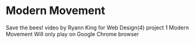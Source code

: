 # Modern Movement
Save the bees! video by Ryann King
for Web Design(4) project 1 Modern Movement 
Will only play on Google Chrome browser
